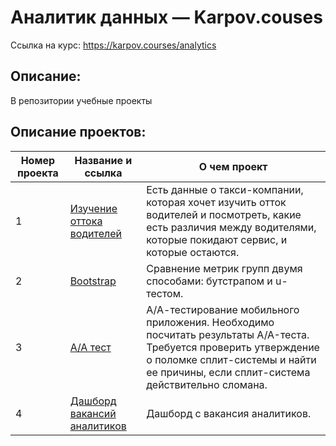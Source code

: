 # Аналитик данных — Karpov.couses
Ссылка на курс: https://karpov.courses/analytics

## Описание:
В репозитории учебные проекты 

## Описание проектов:
| Номер проекта | Название и ссылка | О чем проект                                                     |
|---------------|-------------------|------------------------------------------------------------------|
|1              |[Изучение оттока водителей](https://nbviewer.org/github/Daniil-Podovinnikov/Karpov.Courses/blob/main/1.%D0%9E%D1%82%D1%82%D0%BE%D0%BA%20%D0%B2%D0%BE%D0%B4%D0%B8%D1%82%D0%B5%D0%BB%D0%B5%D0%B9%20%D1%82%D0%B0%D0%BA%D1%81%D0%B8/churn_taxi.ipynb)|Есть данные о такси-компании, которая хочет изучить отток водителей и посмотреть, какие есть различия между водителями, которые покидают сервис, и которые остаются.|
|2              |[Bootstrap](https://nbviewer.org/github/Daniil-Podovinnikov/Karpov.Courses/blob/main/2.BOOTSTRAP/bootstrap.ipynb)|Сравнение метрик групп двумя способами: бутстрапом и u-тестом.|
|3              |[А/А тест](https://nbviewer.org/github/Daniil-Podovinnikov/Karpov.Courses/blob/main/3.AA%20-%20%D1%82%D0%B5%D1%81%D1%82/aa_test.ipynb)|А/А-тестирование мобильного приложения. Необходимо посчитать результаты A/A-теста. Требуется проверить утверждение о поломке сплит-системы и найти ее причины, если сплит-система действительно сломана.|
|4              |[Дашборд вакансий аналитиков](https://public.tableau.com/app/profile/daniilpodovinnikov/viz/analysis_vacancy/Dashboard4?publish=yes)|Дашборд с вакансия аналитиков.|

